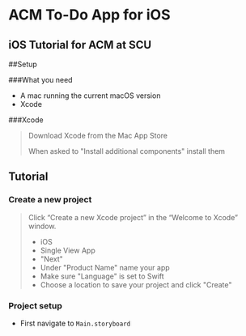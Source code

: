 # ACM To-Do App for iOS
iOS Tutorial for ACM at SCU
---

##Setup

###What you need

- A mac running the current macOS version
- Xcode

###Xcode
>Download Xcode from the Mac App Store
>
>When asked to "Install additional components" install them


## Tutorial

### Create a new project
> Click “Create a new Xcode project” in the “Welcome to Xcode” window.
>
> - iOS
> - Single View App
> - "Next"
> - Under "Product Name" name your app
> - Make sure "Language" is set to Swift
> - Choose a location to save your project and click "Create"

### Project setup
-	First navigate to `Main.storyboard`

